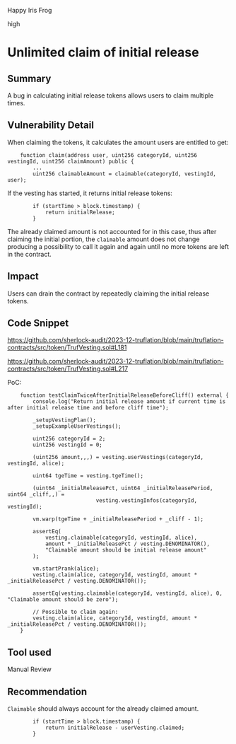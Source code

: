 Happy Iris Frog

high

# Unlimited claim of initial release

## Summary

A bug in calculating initial release tokens allows users to claim multiple times.

## Vulnerability Detail

When claiming the tokens, it calculates the amount users are entitled to get:
```solidity
    function claim(address user, uint256 categoryId, uint256 vestingId, uint256 claimAmount) public {
        ...
        uint256 claimableAmount = claimable(categoryId, vestingId, user);
```

If the vesting has started, it returns initial release tokens:
```solidity
        if (startTime > block.timestamp) {
            return initialRelease;
        }
```

The already claimed amount is not accounted for in this case, thus after claiming the initial portion, the `claimable` amount does not change producing a possibility to call it again and again until no more tokens are left in the contract.

## Impact

Users can drain the contract by repeatedly claiming the initial release tokens.

## Code Snippet

https://github.com/sherlock-audit/2023-12-truflation/blob/main/truflation-contracts/src/token/TrufVesting.sol#L181

https://github.com/sherlock-audit/2023-12-truflation/blob/main/truflation-contracts/src/token/TrufVesting.sol#L217

PoC:

```solidity
    function testClaimTwiceAfterInitialReleaseBeforeCliff() external {
        console.log("Return initial release amount if current time is after initial release time and before cliff time");

        _setupVestingPlan();
        _setupExampleUserVestings();

        uint256 categoryId = 2;
        uint256 vestingId = 0;

        (uint256 amount,,,) = vesting.userVestings(categoryId, vestingId, alice);

        uint64 tgeTime = vesting.tgeTime();

        (uint64 _initialReleasePct, uint64 _initialReleasePeriod, uint64 _cliff,,) =
                            vesting.vestingInfos(categoryId, vestingId);

        vm.warp(tgeTime + _initialReleasePeriod + _cliff - 1);

        assertEq(
            vesting.claimable(categoryId, vestingId, alice),
            amount * _initialReleasePct / vesting.DENOMINATOR(),
            "Claimable amount should be initial release amount"
        );

        vm.startPrank(alice);
        vesting.claim(alice, categoryId, vestingId, amount * _initialReleasePct / vesting.DENOMINATOR());

        assertEq(vesting.claimable(categoryId, vestingId, alice), 0, "Claimable amount should be zero");

        // Possible to claim again:
        vesting.claim(alice, categoryId, vestingId, amount * _initialReleasePct / vesting.DENOMINATOR());
    }
```

## Tool used

Manual Review

## Recommendation

`Claimable` should always account for the already claimed amount.
```solidity
        if (startTime > block.timestamp) {
            return initialRelease - userVesting.claimed;
        }
```
